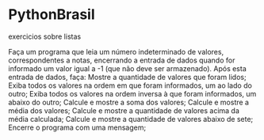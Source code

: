 # PythonBrasil
 exercicios sobre listas

Faça um programa que leia um número indeterminado de valores, correspondentes a notas, encerrando a entrada de dados quando for informado um valor igual a -1 (que não deve ser armazenado). Após esta entrada de dados, faça:
Mostre a quantidade de valores que foram lidos;
Exiba todos os valores na ordem em que foram informados, um ao lado do outro;
Exiba todos os valores na ordem inversa à que foram informados, um abaixo do outro;
Calcule e mostre a soma dos valores;
Calcule e mostre a média dos valores;
Calcule e mostre a quantidade de valores acima da média calculada;
Calcule e mostre a quantidade de valores abaixo de sete;
Encerre o programa com uma mensagem;